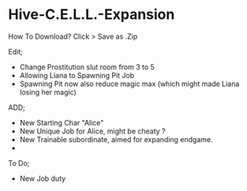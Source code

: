 # Hive-C.E.L.L.-Expansion
How To Download?
  Click  > Save as .Zip

Edit;
- Change Prostitution slut room from 3 to 5
- Allowing Liana to Spawning Pit Job
- Spawning Pit now also reduce magic max (which might made Liana losing her magic)

ADD;
- New Starting Char "Alice"
- New Unique Job for Alice, might be cheaty ?
- New Trainable subordinate, aimed for expanding endgame.
- 

To Do;
- New Job duty
